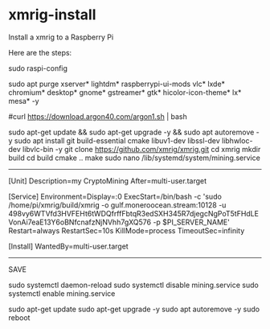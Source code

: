 # xmrig-install

Install a xmrig to a Raspberry Pi

Here are the steps:

sudo raspi-config

sudo apt purge xserver* lightdm* raspberrypi-ui-mods vlc* lxde* chromium* desktop* gnome* gstreamer* gtk* hicolor-icon-theme* lx* mesa* -y

#curl https://download.argon40.com/argon1.sh | bash

sudo apt-get update && sudo apt-get upgrade -y && sudo apt autoremove -y
sudo apt install git build-essential cmake libuv1-dev libssl-dev libhwloc-dev libvlc-bin -y
git clone https://github.com/xmrig/xmrig.git
cd xmrig
mkdir build
cd build
cmake ..
make
sudo nano /lib/systemd/system/mining.service
******************************************

[Unit]
Description=my CryptoMining
After=multi-user.target

[Service]
Environment=Display=:0
ExecStart=/bin/bash -c 'sudo /home/pi/xmrig/build/xmrig -o gulf.moneroocean.stream:10128 -u 498vy6WTVfd3HVFEHt6tWDQfrffFbtqR3edSXH345R7djegcNgPoT5tFHdLEVonAi7eaE13Y6oBNfcnafzNjNVhh7gXQ576 -p $PI_SERVER_NAME'
Restart=always
RestartSec=10s
KillMode=process
TimeoutSec=infinity

[Install]
WantedBy=multi-user.target
*********************************************
SAVE

sudo systemctl daemon-reload
sudo systemctl disable mining.service
sudo systemctl enable mining.service

sudo apt-get update
sudo apt-get upgrade -y
sudo apt autoremove -y
sudo reboot
